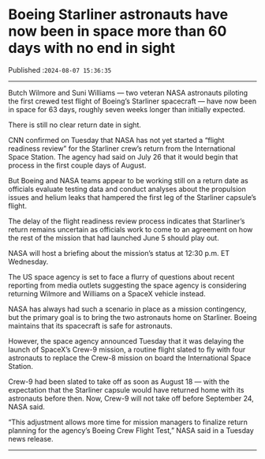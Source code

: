 # Boeing Starliner astronauts have now been in space more than 60 days with no end in sight

Published :`2024-08-07 15:36:35`

---

Butch Wilmore and Suni Williams — two veteran NASA astronauts piloting the first crewed test flight of Boeing’s Starliner spacecraft — have now been in space for 63 days, roughly seven weeks longer than initially expected.

There is still no clear return date in sight.

CNN confirmed on Tuesday that NASA has not yet started a “flight readiness review” for the Starliner crew’s return from the International Space Station. The agency had said on July 26 that it would begin that process in the first couple days of August.

But Boeing and NASA teams appear to be working still on a return date as officials evaluate testing data and conduct analyses about the propulsion issues and helium leaks that hampered the first leg of the Starliner capsule’s flight.

The delay of the flight readiness review process indicates that Starliner’s return remains uncertain as officials work to come to an agreement on how the rest of the mission that had launched June 5 should play out.

NASA will host a briefing about the mission’s status at 12:30 p.m. ET Wednesday.

The US space agency is set to face a flurry of questions about recent reporting from media outlets suggesting the space agency is considering returning Wilmore and Williams on a SpaceX vehicle instead.

NASA has always had such a scenario in place as a mission contingency, but the primary goal is to bring the two astronauts home on Starliner. Boeing maintains that its spacecraft is safe for astronauts.

However, the space agency announced Tuesday that it was delaying the launch of SpaceX’s Crew-9 mission, a routine flight slated to fly with four astronauts to replace the Crew-8 mission on board the International Space Station.

Crew-9 had been slated to take off as soon as August 18 — with the expectation that the Starliner capsule would have returned home with its astronauts before then. Now, Crew-9 will not take off before September 24, NASA said.

“This adjustment allows more time for mission managers to finalize return planning for the agency’s Boeing Crew Flight Test,” NASA said in a Tuesday news release.

---

